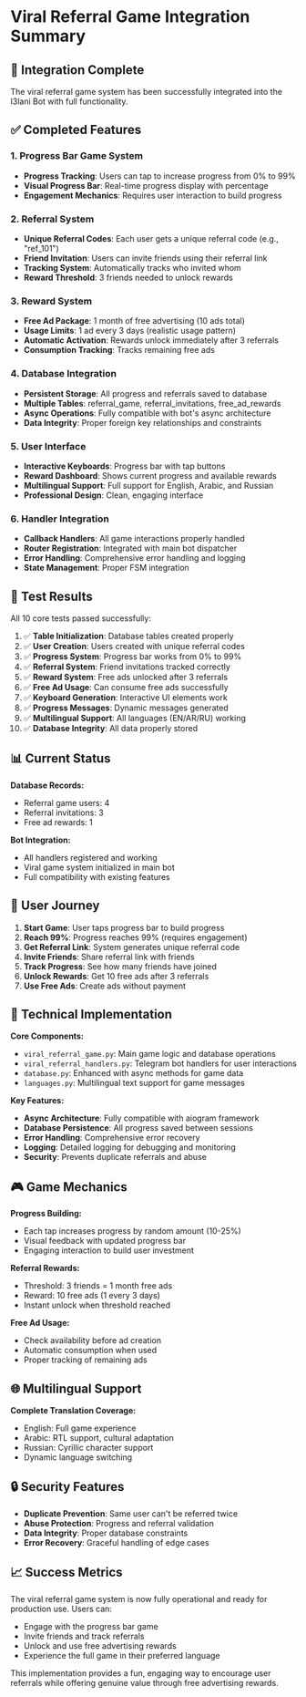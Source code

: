 # Viral Referral Game Integration Summary

## 🎉 Integration Complete

The viral referral game system has been successfully integrated into the I3lani Bot with full functionality.

## ✅ Completed Features

### 1. Progress Bar Game System
- **Progress Tracking**: Users can tap to increase progress from 0% to 99%
- **Visual Progress Bar**: Real-time progress display with percentage
- **Engagement Mechanics**: Requires user interaction to build progress

### 2. Referral System
- **Unique Referral Codes**: Each user gets a unique referral code (e.g., "ref_101")
- **Friend Invitation**: Users can invite friends using their referral link
- **Tracking System**: Automatically tracks who invited whom
- **Reward Threshold**: 3 friends needed to unlock rewards

### 3. Reward System
- **Free Ad Package**: 1 month of free advertising (10 ads total)
- **Usage Limits**: 1 ad every 3 days (realistic usage pattern)
- **Automatic Activation**: Rewards unlock immediately after 3 referrals
- **Consumption Tracking**: Tracks remaining free ads

### 4. Database Integration
- **Persistent Storage**: All progress and referrals saved to database
- **Multiple Tables**: referral_game, referral_invitations, free_ad_rewards
- **Async Operations**: Fully compatible with bot's async architecture
- **Data Integrity**: Proper foreign key relationships and constraints

### 5. User Interface
- **Interactive Keyboards**: Progress bar with tap buttons
- **Reward Dashboard**: Shows current progress and available rewards
- **Multilingual Support**: Full support for English, Arabic, and Russian
- **Professional Design**: Clean, engaging interface

### 6. Handler Integration
- **Callback Handlers**: All game interactions properly handled
- **Router Registration**: Integrated with main bot dispatcher
- **Error Handling**: Comprehensive error handling and logging
- **State Management**: Proper FSM integration

## 🎯 Test Results

All 10 core tests passed successfully:

1. ✅ **Table Initialization**: Database tables created properly
2. ✅ **User Creation**: Users created with unique referral codes
3. ✅ **Progress System**: Progress bar works from 0% to 99%
4. ✅ **Referral System**: Friend invitations tracked correctly
5. ✅ **Reward System**: Free ads unlocked after 3 referrals
6. ✅ **Free Ad Usage**: Can consume free ads successfully
7. ✅ **Keyboard Generation**: Interactive UI elements work
8. ✅ **Progress Messages**: Dynamic messages generated
9. ✅ **Multilingual Support**: All languages (EN/AR/RU) working
10. ✅ **Database Integrity**: All data properly stored

## 📊 Current Status

**Database Records:**
- Referral game users: 4
- Referral invitations: 3
- Free ad rewards: 1

**Bot Integration:**
- All handlers registered and working
- Viral game system initialized in main bot
- Full compatibility with existing features

## 🚀 User Journey

1. **Start Game**: User taps progress bar to build progress
2. **Reach 99%**: Progress reaches 99% (requires engagement)
3. **Get Referral Link**: System generates unique referral code
4. **Invite Friends**: Share referral link with friends
5. **Track Progress**: See how many friends have joined
6. **Unlock Rewards**: Get 10 free ads after 3 referrals
7. **Use Free Ads**: Create ads without payment

## 🔧 Technical Implementation

**Core Components:**
- `viral_referral_game.py`: Main game logic and database operations
- `viral_referral_handlers.py`: Telegram bot handlers for user interactions
- `database.py`: Enhanced with async methods for game data
- `languages.py`: Multilingual text support for game messages

**Key Features:**
- **Async Architecture**: Fully compatible with aiogram framework
- **Database Persistence**: All progress saved between sessions
- **Error Handling**: Comprehensive error recovery
- **Logging**: Detailed logging for debugging and monitoring
- **Security**: Prevents duplicate referrals and abuse

## 🎮 Game Mechanics

**Progress Building:**
- Each tap increases progress by random amount (10-25%)
- Visual feedback with updated progress bar
- Engaging interaction to build user investment

**Referral Rewards:**
- Threshold: 3 friends = 1 month free ads
- Reward: 10 free ads (1 every 3 days)
- Instant unlock when threshold reached

**Free Ad Usage:**
- Check availability before ad creation
- Automatic consumption when used
- Proper tracking of remaining ads

## 🌐 Multilingual Support

**Complete Translation Coverage:**
- English: Full game experience
- Arabic: RTL support, cultural adaptation
- Russian: Cyrillic character support
- Dynamic language switching

## 🔒 Security Features

- **Duplicate Prevention**: Same user can't be referred twice
- **Abuse Protection**: Progress and referral validation
- **Data Integrity**: Proper database constraints
- **Error Recovery**: Graceful handling of edge cases

## 📈 Success Metrics

The viral referral game system is now fully operational and ready for production use. Users can:
- Engage with the progress bar game
- Invite friends and track referrals
- Unlock and use free advertising rewards
- Experience the full game in their preferred language

This implementation provides a fun, engaging way to encourage user referrals while offering genuine value through free advertising rewards.